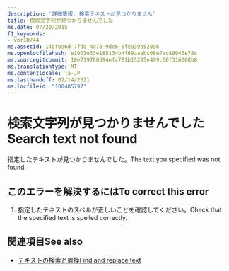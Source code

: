 ```yaml
---
description: '詳細情報: 検索テキストが見つかりません'
title: 検索文字列が見つかりませんでした
ms.date: 07/20/2015
f1_keywords:
- vbrID744
ms.assetid: 145f0a6d-7fdd-4d73-9dc6-5fea39a52896
ms.openlocfilehash: e1961e33e185134b4f69aaebc08e7ac89946e78c
ms.sourcegitcommit: 10e719780594efc781b15295e499c66f316068b8
ms.translationtype: MT
ms.contentlocale: ja-JP
ms.lasthandoff: 02/14/2021
ms.locfileid: "100485797"
---
```

# <a name="search-text-not-found"></a><span data-ttu-id="8bc55-103">検索文字列が見つかりませんでした</span><span class="sxs-lookup"><span data-stu-id="8bc55-103">Search text not found</span></span>

<span data-ttu-id="8bc55-104">指定したテキストが見つかりませんでした。</span><span class="sxs-lookup"><span data-stu-id="8bc55-104">The text you specified was not found.</span></span>  
  
## <a name="to-correct-this-error"></a><span data-ttu-id="8bc55-105">このエラーを解決するには</span><span class="sxs-lookup"><span data-stu-id="8bc55-105">To correct this error</span></span>  
  
1. <span data-ttu-id="8bc55-106">指定したテキストのスペルが正しいことを確認してください。</span><span class="sxs-lookup"><span data-stu-id="8bc55-106">Check that the specified text is spelled correctly.</span></span>  
  
## <a name="see-also"></a><span data-ttu-id="8bc55-107">関連項目</span><span class="sxs-lookup"><span data-stu-id="8bc55-107">See also</span></span>

- [<span data-ttu-id="8bc55-108">テキストの検索と置換</span><span class="sxs-lookup"><span data-stu-id="8bc55-108">Find and replace text</span></span>](/visualstudio/ide/finding-and-replacing-text)
